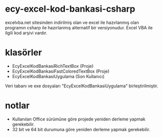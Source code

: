 # ecy-excel-kod-bankasi-csharp

excelvba.net sitesinden indirilmiş olan ve excel ile hazırlanmış olan programın csharp ile hazırlanmış alternatif bir versiyonudur. Excel VBA ile ilgili kod arşivi vardır.

# klasörler
- EcyExcelKodBankasiRichTextBox (Proje)
- EcyExcelKodBankasiFastColoredTextBox (Proje)
- EcyExcelKodBankasiUygulama (Son Kullanıcı)

Veri tabanı ve exe dosyaları "EcyExcelKodBankasiUygulama" birleştirilmiştir.

# notlar
- Kullanılan Office sürümüne göre projede yeniden derleme yapmak gerekebilir.
- 32 bit ve 64 bit durumuna göre yeniden derleme yapmak gerekebilir.